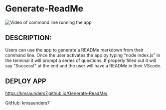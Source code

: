 # Generate-ReadMe

![Video of commond line running the app](https://drive.google.com/file/d/1iYsEYsl7NpF2wPaSLV0o6xWDS5NVJ16W/view?usp=sharing)

## DESCRIPTION:

Users can use the app to generate a READMe markdown from their command line. Once the user activates the app by typing "node index.js" in the terminal it will prompt a series of questions. If properly filled out it will say "Success!" at the end and the user will have a READMe in their VScode. 


## DEPLOY APP

https://kmsaunders7.github.io/Generate-ReadMe/

GitHub: kmsaunders7
